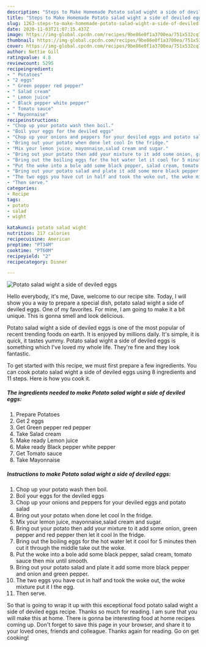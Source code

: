 ```yaml
---
description: "Steps to Make Homemade Potato salad wight a side of deviled eggs"
title: "Steps to Make Homemade Potato salad wight a side of deviled eggs"
slug: 1263-steps-to-make-homemade-potato-salad-wight-a-side-of-deviled-eggs
date: 2020-11-03T21:07:15.437Z
image: https://img-global.cpcdn.com/recipes/9be86e0f1a3700ea/751x532cq70/potato-salad-wight-a-side-of-deviled-eggs-recipe-main-photo.jpg
thumbnail: https://img-global.cpcdn.com/recipes/9be86e0f1a3700ea/751x532cq70/potato-salad-wight-a-side-of-deviled-eggs-recipe-main-photo.jpg
cover: https://img-global.cpcdn.com/recipes/9be86e0f1a3700ea/751x532cq70/potato-salad-wight-a-side-of-deviled-eggs-recipe-main-photo.jpg
author: Nettie Gill
ratingvalue: 4.8
reviewcount: 5295
recipeingredient:
- " Potatoes"
- "2 eggs"
- " Green pepper red pepper"
- " Salad cream"
- " Lemon juice"
- " Black pepper white pepper"
- " Tomato sauce"
- " Mayonnaise"
recipeinstructions:
- "Chop up your potato wash then boil."
- "Boil your eggs for the deviled eggs"
- "Chop up your onions and peppers for your deviled eggs and potato salad"
- "Bring out your potato when done let cool In the fridge."
- "Mix your lemon juice, mayonnaise,salad cream and sugar."
- "Bring out your potato then add your mixture to it add some onion, green pepper and red pepper then let it cool In the fridge."
- "Bring out the boiling eggs for the hot water let it cool for 5 minutes then cut it through the middle take out the woke."
- "Put the woke into a bole add some black pepper, salad cream, tomato sauce then mix until smooth."
- "Bring out your potato salad and plate it add some more black pepper and onion and green pepper."
- "The two eggs you have cut in half and took the woke out, the woke mixture put it I the egg."
- "Then serve."
categories:
- Recipe
tags:
- potato
- salad
- wight

katakunci: potato salad wight 
nutrition: 217 calories
recipecuisine: American
preptime: "PT34M"
cooktime: "PT60M"
recipeyield: "2"
recipecategory: Dinner

---
```



![Potato salad wight a side of deviled eggs](https://img-global.cpcdn.com/recipes/9be86e0f1a3700ea/751x532cq70/potato-salad-wight-a-side-of-deviled-eggs-recipe-main-photo.jpg)

Hello everybody, it's me, Dave, welcome to our recipe site. Today, I will show you a way to prepare a special dish, potato salad wight a side of deviled eggs. One of my favorites. For mine, I am going to make it a bit unique. This is gonna smell and look delicious.

Potato salad wight a side of deviled eggs is one of the most popular of recent trending foods on earth. It is enjoyed by millions daily. It's simple, it is quick, it tastes yummy. Potato salad wight a side of deviled eggs is something which I've loved my whole life. They're fine and they look fantastic.




To get started with this recipe, we must first prepare a few ingredients. You can cook potato salad wight a side of deviled eggs using 8 ingredients and 11 steps. Here is how you cook it.

<!--inarticleads1-->

##### The ingredients needed to make Potato salad wight a side of deviled eggs:

1. Prepare  Potatoes
1. Get 2 eggs
1. Get  Green pepper red pepper
1. Take  Salad cream
1. Make ready  Lemon juice
1. Make ready  Black pepper white pepper
1. Get  Tomato sauce
1. Take  Mayonnaise




<!--inarticleads2-->

##### Instructions to make Potato salad wight a side of deviled eggs:

1. Chop up your potato wash then boil.
1. Boil your eggs for the deviled eggs
1. Chop up your onions and peppers for your deviled eggs and potato salad
1. Bring out your potato when done let cool In the fridge.
1. Mix your lemon juice, mayonnaise,salad cream and sugar.
1. Bring out your potato then add your mixture to it add some onion, green pepper and red pepper then let it cool In the fridge.
1. Bring out the boiling eggs for the hot water let it cool for 5 minutes then cut it through the middle take out the woke.
1. Put the woke into a bole add some black pepper, salad cream, tomato sauce then mix until smooth.
1. Bring out your potato salad and plate it add some more black pepper and onion and green pepper.
1. The two eggs you have cut in half and took the woke out, the woke mixture put it I the egg.
1. Then serve.




So that is going to wrap it up with this exceptional food potato salad wight a side of deviled eggs recipe. Thanks so much for reading. I am sure that you will make this at home. There is gonna be interesting food at home recipes coming up. Don't forget to save this page in your browser, and share it to your loved ones, friends and colleague. Thanks again for reading. Go on get cooking!
